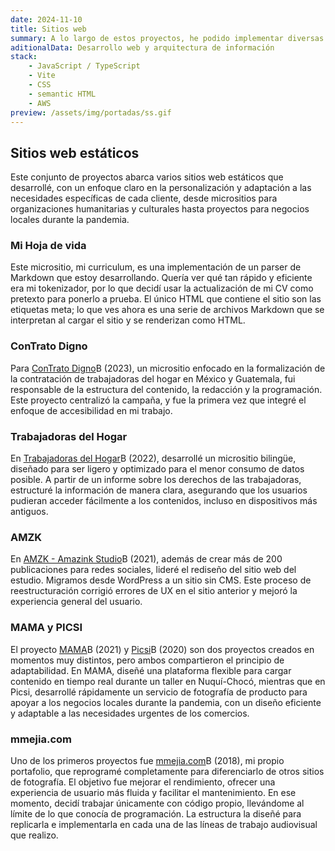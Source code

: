 ```yaml
---
date: 2024-11-10
title: Sitios web
summary: A lo largo de estos proyectos, he podido implementar diversas habilidades en desarrollo y manejo de información, desde crear un parser de Markdown en caliente hasta estructurar narrativas sobre derechos laborales o crear vitrinas para estudios y negocios locales.
aditionalData: Desarrollo web y arquitectura de información
stack:
    - JavaScript / TypeScript
    - Vite
    - CSS
    - semantic HTML
    - AWS
preview: /assets/img/portadas/ss.gif
---
```


## Sitios web estáticos

Este conjunto de proyectos abarca varios sitios web estáticos que desarrollé, con un enfoque claro en la personalización y adaptación a las necesidades específicas de cada cliente, desde micrositios para organizaciones humanitarias y culturales hasta proyectos para negocios locales durante la pandemia.

### Mi Hoja de vida

Este micrositio, mi curriculum, es una implementación de un parser de Markdown que estoy desarrollando. Quería ver qué tan rápido y eficiente era mi tokenizador, por lo que decidí usar la actualización de mi CV como pretexto para ponerlo a prueba. El único HTML que contiene el sitio son las etiquetas meta; lo que ves ahora es una serie de archivos Markdown que se interpretan al cargar el sitio y se renderizan como HTML.

### ConTrato Digno

Para [ConTrato Digno](https://contratodigno.org/)B (2023), un micrositio enfocado en la formalización de la contratación de trabajadoras del hogar en México y Guatemala, fui responsable de la estructura del contenido, la redacción y la programación. Este proyecto centralizó la campaña, y fue la primera vez que integré el enfoque de accesibilidad en mi trabajo.

### Trabajadoras del Hogar

En [Trabajadoras del Hogar](https://www.oas.org/es/cim/trabajo-domestico/)B (2022), desarrollé un micrositio bilingüe, diseñado para ser ligero y optimizado para el menor consumo de datos posible. A partir de un informe sobre los derechos de las trabajadoras, estructuré la información de manera clara, asegurando que los usuarios pudieran acceder fácilmente a los contenidos, incluso en dispositivos más antiguos.

### AMZK

En [AMZK - Amazink Studio](https://amazink.co/)B (2021), además de crear más de 200 publicaciones para redes sociales, lideré el rediseño del sitio web del estudio. Migramos desde WordPress a un sitio sin CMS. Este proceso de reestructuración corrigió errores de UX en el sitio anterior y mejoró la experiencia general del usuario.

### MAMA y PICSI

El proyecto [MAMA](https://www.masartemasaccion.org/lumbung-documenta/lumbung-nuqui/)B (2021) y [Picsi](http://picsi.mmejia.com/)B (2020) son dos proyectos creados en momentos muy distintos, pero ambos compartieron el principio de adaptabilidad. En MAMA, diseñé una plataforma flexible para cargar contenido en tiempo real durante un taller en Nuquí-Chocó, mientras que en Picsi, desarrollé rápidamente un servicio de fotografía de producto para apoyar a los negocios locales durante la pandemia, con un diseño eficiente y adaptable a las necesidades urgentes de los comercios.

### mmejia.com

Uno de los primeros proyectos fue [mmejia.com](https://mmejia.com)B (2018), mi propio portafolio, que reprogramé completamente para diferenciarlo de otros sitios de fotografía. El objetivo fue mejorar el rendimiento, ofrecer una experiencia de usuario más fluida y facilitar el mantenimiento. En ese momento, decidí trabajar únicamente con código propio, llevándome al límite de lo que conocía de programación. La estructura la diseñé para replicarla e implementarla en cada una de las líneas de trabajo audiovisual que realizo.
